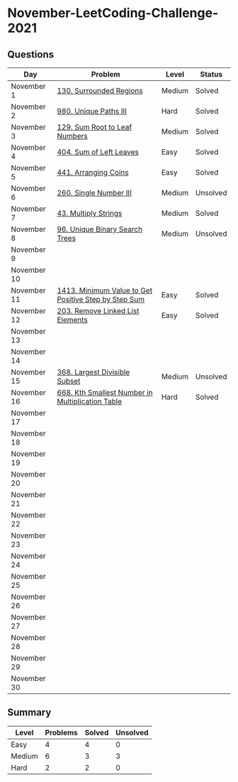 # November-LeetCoding-Challenge-2021

## Questions
| Day | Problem | Level | Status |
| --- | --- | --- | --- |
| November 1 | [130. Surrounded Regions](https://leetcode.com/problems/surrounded-regions/) | Medium | Solved |
| November 2 | [980. Unique Paths III](https://leetcode.com/problems/unique-paths-iii/) | Hard | Solved |
| November 3 | [129. Sum Root to Leaf Numbers](https://leetcode.com/problems/sum-root-to-leaf-numbers/) | Medium | Solved |
| November 4 | [404. Sum of Left Leaves](https://leetcode.com/problems/sum-of-left-leaves/) | Easy | Solved |
| November 5 | [441. Arranging Coins](https://leetcode.com/problems/arranging-coins/) | Easy | Solved |
| November 6 | [260. Single Number III](https://leetcode.com/problems/single-number-iii/) | Medium | Unsolved |
| November 7 | [43. Multiply Strings](https://leetcode.com/problems/multiply-strings/) | Medium | Solved |
| November 8 | [96. Unique Binary Search Trees](https://leetcode.com/problems/unique-binary-search-trees/) | Medium | Unsolved |
| November 9 | []() |  |  |
| November 10 | []() |  |  |
| November 11 | [1413. Minimum Value to Get Positive Step by Step Sum](https://leetcode.com/problems/minimum-value-to-get-positive-step-by-step-sum/) | Easy | Solved |
| November 12 | [203. Remove Linked List Elements](https://leetcode.com/problems/remove-linked-list-elements/) | Easy | Solved |
| November 13 | []() |  |  |
| November 14 | []() |  |  |
| November 15 | [368. Largest Divisible Subset](https://leetcode.com/problems/largest-divisible-subset/) | Medium | Unsolved |
| November 16 | [668. Kth Smallest Number in Multiplication Table](https://leetcode.com/problems/kth-smallest-number-in-multiplication-table/) | Hard | Solved |
| November 17 | []() |  |  |
| November 18 | []() |  |  |
| November 19 | []() |  |  |
| November 20 | []() |  |  |
| November 21 | []() |  |  |
| November 22 | []() |  |  |
| November 23 | []() |  |  |
| November 24 | []() |  |  |
| November 25 | []() |  |  |
| November 26 | []() |  |  |
| November 27 | []() |  |  |
| November 28 | []() |  |  |
| November 29 | []() |  |  |
| November 30 | []() |  |  |


## Summary
| Level  | Problems | Solved | Unsolved |
| ---    | --- | --- | --- |
| Easy   | 4 | 4 | 0 |
| Medium | 6 | 3 | 3 |
| Hard   | 2 | 2 | 0 |
